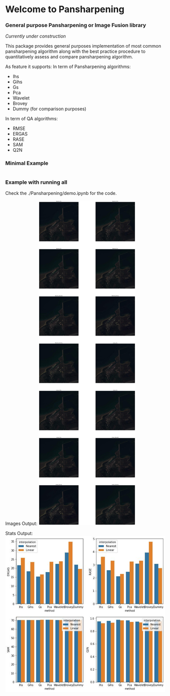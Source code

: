# Welcome to Pansharpening
### General purpose Pansharpening or Image Fusion library

*Currently under construction*

This package provides general purposes implementation of most common pansharpening algorithm along with the best practice procedure to quantitatively assess and compare pansharpening algorithm.

As feature it supports:
In term of Pansharpening algorithms:
- Ihs
- Gihs
- Gs
- Pca
- Wavelet
- Brovey
- Dummy (for comparison purposes)

In term of QA algorithms:
- RMSE
- ERGAS
- RASE
- SAM
- Q2N

### Minimal Example

```python

```

### Example with running all

Check the ./Pansharpening/demo.ipynb for the code.

Images Output:
![Images](./Pansharpening/Visuals/demo_imgs.jpg)

Stats Output:
![Stats](./Pansharpening/Visuals/demo_stats.jpg)

